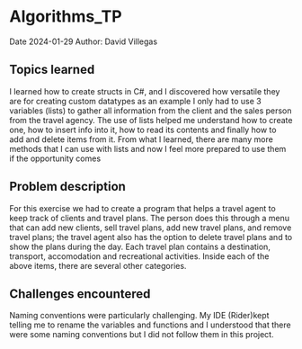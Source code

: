# Algorithms_TP

Date 2024-01-29
Author: David Villegas

## Topics learned

I learned how to create structs in C#, and I discovered how versatile they are
for creating custom datatypes as an example I only had to use 3 variables 
(lists) to gather all information from the client and the sales person 
from the travel agency.
The use of lists helped me understand how to create one, how to insert info
into it, how to read its contents and finally how to add and delete items from it.
From what I learned, there are many more methods that I can use with lists
and now I feel more prepared to use them if the opportunity comes

## Problem description

For this exercise we had to create a program that helps a travel agent to keep
track of clients and travel plans. The person does this through a menu that can
add new clients, sell travel plans, add new travel plans, and remove travel plans;
the travel agent also has the option to delete travel plans and to show the plans
during the day.
Each travel plan contains a destination, transport, accomodation and recreational
activities. Inside each of the above items, there are several other categories.


## Challenges encountered

Naming conventions were particularly challenging. My IDE (Rider)kept telling
me to rename the variables and functions and I understood that there were some 
naming conventions but I did not follow them in this project.

